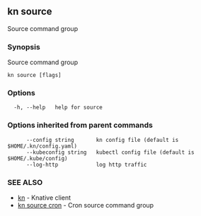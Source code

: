 ## kn source

Source command group

### Synopsis

Source command group

```
kn source [flags]
```

### Options

```
  -h, --help   help for source
```

### Options inherited from parent commands

```
      --config string       kn config file (default is $HOME/.kn/config.yaml)
      --kubeconfig string   kubectl config file (default is $HOME/.kube/config)
      --log-http            log http traffic
```

### SEE ALSO

* [kn](kn.md)	 - Knative client
* [kn source cron](kn_source_cron.md)	 - Cron source command group

